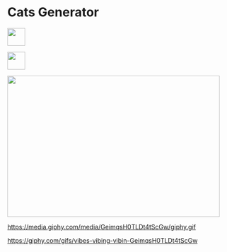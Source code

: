 # Cats Generator

<img src="https://media.giphy.com/media/vFKqnCdLPNOKc/giphy.gif" width="40" height="40" />

<img src="
https://media.giphy.com/media/GeimqsH0TLDt4tScGw/giphy.gif" width="40" height="40" />

<img src="https://media.giphy.com/media/GeimqsH0TLDt4tScGw" width="480" height="320" />

https://media.giphy.com/media/GeimqsH0TLDt4tScGw/giphy.gif


https://giphy.com/gifs/vibes-vibing-vibin-GeimqsH0TLDt4tScGw

